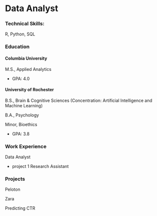 # Data Analyst

### Technical Skills: 
R, Python, SQL

### Education
#### Columbia University
M.S., Applied Analytics
- GPA: 4.0

#### University of Rochester
B.S., Brain & Cognitive Sciences (Concentration: Artificial Intelligence and Machine Learning)

B.A., Psychology

Minor, Bioethics
- GPA: 3.8

### Work Experience
Data Analyst
- project 1
Research Assistant

### Projects
Peloton

Zara

Predicting CTR
